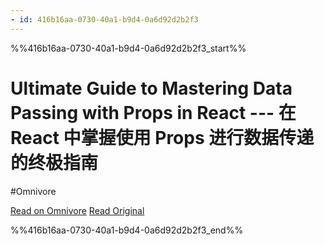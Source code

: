 ```yaml
---
- id: 416b16aa-0730-40a1-b9d4-0a6d92d2b2f3
---
```


%%416b16aa-0730-40a1-b9d4-0a6d92d2b2f3_start%%
# Ultimate Guide to Mastering Data Passing with Props in React --- 在 React 中掌握使用 Props 进行数据传递的终极指南
#Omnivore

[Read on Omnivore](https://omnivore.app/me/ultimate-guide-to-mastering-data-passing-with-props-in-react-rea-18b046f2ed1)
[Read Original](https://munirwrites.hashnode.dev/a-guide-to-passing-data-using-props-in-react)


%%416b16aa-0730-40a1-b9d4-0a6d92d2b2f3_end%%